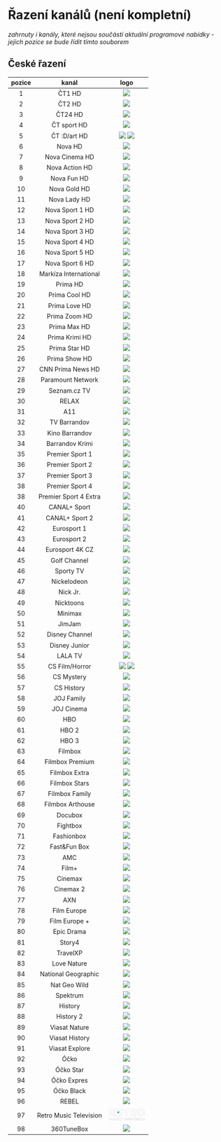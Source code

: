 <h1>Řazení kanálů (není kompletní)</h1>

*zahrnuty i kanály, které nejsou součástí aktuální programové nabídky - jejich pozice se bude řídit tímto souborem*

<h2>České řazení</h2>

| pozice   | kanál        | logo       |
|:--------:|:------------:|:----------:|
| 1   | ČT1 HD     | <img height="20" src="https://i.imgur.com/qBlEbN3.png"/> |
| 2   | ČT2 HD     | <img height="20" src="https://telly.cz/wp-content/themes/telly/dist/images/channel/ct2.png"/> |
| 3   | ČT24 HD     | <img height="20" src="https://telly.cz/wp-content/themes/telly/dist/images/channel/ct24.png"/> |
| 4   | ČT sport HD     | <img height="20" src="https://telly.cz/wp-content/themes/telly/dist/images/channel/ct-sport.png"/> |
| 5   | ČT :D/art HD     | <img height="20" src="https://telly.cz/wp-content/themes/telly/dist/images/channel/ct-d.png"/> <img height="20" src="https://upload.wikimedia.org/wikipedia/commons/thumb/7/7f/%C4%8CT_Art_logo.svg/800px-%C4%8CT_Art_logo.svg.png"/> |
| 6   | Nova HD     | <img height="30" src="https://telly.cz/wp-content/themes/telly/dist/images/channel/nova.png"/> |
| 7   | Nova Cinema HD     | <img height="30" src="https://telly.cz/wp-content/themes/telly/dist/images/channel/nova-cinema.png"/> |
| 8   | Nova Action HD     | <img height="30" src="https://telly.cz/wp-content/themes/telly/dist/images/channel/nova-action.png"/> |
| 9   | Nova Fun HD     | <img height="30" src="https://telly.cz/wp-content/themes/telly/dist/images/channel/nova-2-2.png"/> |
| 10   | Nova Gold HD     | <img height="30" src="https://telly.cz/wp-content/themes/telly/dist/images/channel/nova-gold.png"/> |
| 11   | Nova Lady HD     | <img height="30" src="https://telly.cz/wp-content/themes/telly/dist/images/channel/nova-lady.png"/> |
| 12   | Nova Sport 1 HD     | <img height="30" src="https://nova-ott-images-tn.ssl.cdn.cra.cz/r793x357/66798f44-eb1a-4d3a-978e-bc8b61002960"/> |
| 13   | Nova Sport 2 HD     | <img height="30" src="https://nova-ott-images-tn.ssl.cdn.cra.cz/r793x357/85dde7ee-785f-4c1e-94ae-544682f3044d"/> |
| 14   | Nova Sport 3 HD     | <img height="30" src="https://nova-ott-images-tn.ssl.cdn.cra.cz/r793x357/831c96ba-3854-45a7-ab02-f4b3268a836b"/> |
| 15   | Nova Sport 4 HD     | <img height="30" src="https://nova-ott-images-tn.ssl.cdn.cra.cz/r793x357/44d266e4-fbe9-41c0-9328-13ecfdc2132e"/> |
| 16   | Nova Sport 5 HD     | <img height="30" src="https://nova-ott-images-tn.ssl.cdn.cra.cz/r793x357/071e3d03-9f05-4c71-a3ee-c9e2aa6cd937"/> |
| 17   | Nova Sport 6 HD     | <img height="30" src="https://nova-ott-images-tn.ssl.cdn.cra.cz/r793x357/0e4a1682-93e8-480f-ac01-eb985076d110"/> |
| 18   | Markíza International   | <img height="40" src="https://static.wikia.nocookie.net/logopedia/images/3/35/Mark%C3%ADza_International_%282022%29.svg/revision/latest/scale-to-width-down/250?cb=20220811"/> |
| 19   | Prima HD     | <img height="30" src="https://telly.cz/wp-content/themes/telly/dist/images/channel/prima.png"/> |
| 20   | Prima Cool HD     | <img height="30" src="https://upload.wikimedia.org/wikipedia/commons/5/50/Prima_Cool_logo_zelen%C3%A9.png"/> |
| 21   | Prima Love HD     | <img height="30" src="https://telly.cz/wp-content/themes/telly/dist/images/channel/prima-love.png"/> |
| 22   | Prima Zoom HD     | <img height="30" src="https://telly.cz/wp-content/themes/telly/dist/images/channel/prima-zoom.png"/> |
| 23   | Prima Max HD     | <img height="30" src="https://telly.cz/wp-content/themes/telly/dist/images/channel/prima-max.png"/> |
| 24   | Prima Krimi HD     | <img height="30" src="https://telly.cz/wp-content/themes/telly/dist/images/channel/prima-krimi.png"/> |
| 25   | Prima Star HD     | <img height="30" src="https://telly.cz/wp-content/themes/telly/dist/images/channel/prima-star.png"/> |
| 26   | Prima Show HD     | <img height="30" src="https://telly.cz/wp-content/themes/telly/dist/images/channel/prima-show.png"/> |
| 27   | CNN Prima News HD     | <img height="30" src="https://telly.cz/wp-content/themes/telly/dist/images/channel/cnn-prima-3.png"/> |
| 28   | Paramount Network    | <img height="30" src="https://telly.cz/wp-content/themes/telly/dist/images/channel/prima-comedy-2.png"/> |
| 29   | Seznam.cz TV     | <img height="30" src="https://telly.cz/wp-content/themes/telly/dist/images/channel/seznam.png"/> |
| 30   | RELAX     | <img height="30" src="https://upload.wikimedia.org/wikipedia/commons/a/a1/Relax_logo.png"/> |
| 31   | A11     | <img height="30" src="https://telly.cz/wp-content/themes/telly/dist/images/channel/a11.png"/> |
| 32   | TV Barrandov     | <img height="30" src="https://telly.cz/wp-content/themes/telly/dist/images/channel/barrandov.png"/> |
| 33   | Kino Barrandov     | <img height="30" src="https://telly.cz/wp-content/themes/telly/dist/images/channel/kino-barrandov.png"/> |
| 34   | Barrandov Krimi     | <img height="30" src="https://telly.cz/wp-content/themes/telly/dist/images/channel/barrandov-krimi.png"/> |
| 35   | Premier Sport 1     | <img height="30" src="https://telly.cz/wp-content/themes/telly/dist/images/channel/premier-sport-2.png"/> |
| 36   | Premier Sport 2    | <img height="30" src="https://telly.cz/wp-content/themes/telly/dist/images/channel/premier-sport-2.png"/> |
| 37   | Premier Sport 3     | <img height="30" src="https://telly.cz/wp-content/themes/telly/dist/images/channel/premier-sport-2.png"/> |
| 38   | Premier Sport 4     | <img height="30" src="https://telly.cz/wp-content/themes/telly/dist/images/channel/premier-sport-2.png"/> |
| 38   | Premier Sport 4 Extra     | <img height="30" src="https://telly.cz/wp-content/themes/telly/dist/images/channel/premier-sport-2.png"/> |
| 40   | CANAL+ Sport     | <img height="30" src="https://www.canalplussport.cz/doc/cm_tvkanal_img/canal-sport-24.png"/> |
| 41   | CANAL+ Sport 2     | <img height="30" src="https://www.canalplussport.cz/doc/cm_tvkanal_img/canal-sport-2-25.png"/> |
| 42   | Eurosport 1     | <img height="30" src="https://telly.cz/wp-content/themes/telly/dist/images/channel/eurosport.png"/> |
| 43   | Eurosport 2     | <img height="30" src="https://telly.cz/wp-content/themes/telly/dist/images/channel/eurosport.png"/> |
| 44   | Eurosport 4K CZ     | <img height="30" src="https://telly.cz/wp-content/themes/telly/dist/images/channel/eurosport.png"/> |
| 45   | Golf Channel     | <img height="30" src="https://telly.cz/wp-content/themes/telly/dist/images/channel/golf.png"/> |
| 46   | Sporty TV     | <img height="30" src="https://www.sportytv.cz/assets/favicon/apple-touch-icon.png"/> |
| 47   | Nickelodeon    | <img height="30" src="https://upload.wikimedia.org/wikipedia/commons/thumb/e/e5/Nickelodeon_2023_logo_%28outline%29.svg/500px-Nickelodeon_2023_logo_%28outline%29.svg.png"/> |
| 48   | Nick Jr.     | <img height="30" src="https://upload.wikimedia.org/wikipedia/commons/thumb/c/c5/Nick_Jr._logo_2023_%28outline%29.svg/1200px-Nick_Jr._logo_2023_%28outline%29.svg.png"/> |
| 49   | Nicktoons     | <img height="30" src="https://upload.wikimedia.org/wikipedia/commons/4/4a/Nicktoons_2023_Outlined_Logo.png"/> |
| 50   | Minimax     | <img height="30" src="https://telly.cz/wp-content/themes/telly/dist/images/channel/minimax.png"/> |
| 51   | JimJam     | <img height="30" src="https://telly.cz/wp-content/themes/telly/dist/images/channel/jim-jam.png"/> |
| 52   | Disney Channel    | <img height="30" src="https://telly.cz/wp-content/themes/telly/dist/images/channel/disney-2.png"/> |
| 53   | Disney Junior   | <img height="30" src="https://static.wikia.nocookie.net/logopedia/images/4/48/DisneyJr3Dver.png"/> |
| 54   | LALA TV    | <img height="30" src="https://telly.cz/wp-content/themes/telly/dist/images/channel/lala.png"/> |
| 55   | CS Film/Horror    | <img height="30" src="https://telly.cz/wp-content/themes/telly/dist/images/channel/cs-film-2.png"/> <img height="30" src="https://telly.cz/wp-content/themes/telly/dist/images/channel/cs-horror.png"/> |
| 56   | CS Mystery    | <img height="30" src="https://telly.cz/wp-content/themes/telly/dist/images/channel/cs-mystery.png"/> |
| 57   | CS History    | <img height="30" src="https://telly.cz/wp-content/themes/telly/dist/images/channel/cs-history.png"/> |
| 58   | JOJ Family    | <img height="30" src="https://telly.cz/wp-content/themes/telly/dist/images/channel/joj.png"/> |
| 59   | JOJ Cinema    | <img height="30" src="https://telly.cz/wp-content/themes/telly/dist/images/channel/joj-cinema.png"/> |
| 60   | HBO    | <img height="30" src="https://telly.cz/wp-content/themes/telly/dist/images/channel/hbo.png"/> |
| 61   | HBO 2    | <img height="30" src="https://telly.cz/wp-content/themes/telly/dist/images/channel/hbo-2.png"/> |
| 62   | HBO 3    | <img height="30" src="https://telly.cz/wp-content/themes/telly/dist/images/channel/hbo-3.png"/> |
| 63   | Filmbox    | <img height="30" src="https://telly.cz/wp-content/themes/telly/dist/images/channel/filmbox.png"/> |
| 64   | Filmbox Premium    | <img height="30" src="https://telly.cz/wp-content/themes/telly/dist/images/channel/filmbox-premium.png"/> |
| 65   | Filmbox Extra    | <img height="30" src="https://c.sledujfilmbox.cz/files/epg/tv/182.png"/> |
| 66   | Filmbox Stars    | <img height="30" src="https://c.sledujfilmbox.cz/files/epg/tv/76.png"/> |
| 67   | Filmbox Family    | <img height="30" src="https://telly.cz/wp-content/themes/telly/dist/images/channel/filmbox-family.png"/> |
| 68   | Filmbox Arthouse    | <img height="30" src="https://c.sledujfilmbox.cz/files/epg/tv/982.png"/> |
| 69   | Docubox    | <img height="30" src="https://c.sledujfilmbox.cz/files/epg/tv/733.png"/> |
| 70   | Fightbox    | <img height="30" src="https://c.sledujfilmbox.cz/files/epg/tv/590.png"/> |
| 71   | Fashionbox    | <img height="30" src="https://c.sledujfilmbox.cz/files/epg/tv/734.png"/> |
| 72   | Fast&Fun Box    | <img height="30" src="https://c.sledujfilmbox.cz/files/epg/tv/983.png"/> |
| 73   | AMC    | <img height="30" src="https://telly.cz/wp-content/themes/telly/dist/images/channel/amc.png"/> |
| 74   | Film+    | <img height="30" src="https://telly.cz/wp-content/themes/telly/dist/images/channel/film-plus-2.png"/> |
| 75   | Cinemax    | <img height="30" src="https://telly.cz/wp-content/themes/telly/dist/images/channel/cinemax.png"/> |
| 76   | Cinemax 2    | <img height="30" src="https://telly.cz/wp-content/themes/telly/dist/images/channel/cinemax-2.png"/> |
| 77   | AXN    | <img height="30" src="https://telly.cz/wp-content/themes/telly/dist/images/channel/axn.png"/> |
| 78   | Film Europe    | <img height="30" src="https://telly.cz/wp-content/themes/telly/dist/images/channel/film-europe.png"/> |
| 79   | Film Europe +    | <img height="30" src="https://www.kukitv.sk/media/media_img/logo_filmeurope22.png"/> |
| 80   | Epic Drama    | <img height="30" src="https://telly.cz/wp-content/themes/telly/dist/images/channel/epic.png"/> |
| 81   | Story4    | <img height="30" src="https://static.wikia.nocookie.net/tvfanon6528/images/9/91/Story_4_%282018-.n.v.%29.png/revision/latest?cb=20200223081150"/> |
| 82   | TravelXP    | <img height="30" src="bude dodáno"/> |
| 83   | Love Nature    | <img height="30" src="https://upload.wikimedia.org/wikipedia/en/1/1d/Love_Nature_TV.png"/> |
| 84   | National Geographic    | <img height="30" src="https://telly.cz/wp-content/themes/telly/dist/images/channel/national-geographic.png"/> |
| 85   | Nat Geo Wild    | <img height="30" src="https://telly.cz/wp-content/themes/telly/dist/images/channel/nat-geo-wild.png"/> |
| 86   | Spektrum    | <img height="30" src="https://telly.cz/wp-content/themes/telly/dist/images/channel/spektrum.png"/> |
| 87   | History    | <img height="30" src="https://telly.cz/wp-content/themes/telly/dist/images/channel/history-2.png"/> |
| 88   | History 2    | <img height="30" src="https://upload.wikimedia.org/wikipedia/commons/c/c9/History2_logo_%282022%29.svg"/> |
| 89   | Viasat Nature    | <img height="30" src="https://telly.cz/wp-content/themes/telly/dist/images/channel/viasat-nature.png"/> |
| 90   | Viasat History    | <img height="30" src="https://telly.cz/wp-content/themes/telly/dist/images/channel/viasat-history.png"/> |
| 91   | Viasat Explore    | <img height="30" src="https://telly.cz/wp-content/themes/telly/dist/images/channel/viasat-explore.png"/> |
| 92   | Óčko    | <img height="30" src="https://telly.cz/wp-content/themes/telly/dist/images/channel/ocko.png"/> |
| 93   | Óčko Star    | <img height="30" src="https://telly.cz/wp-content/themes/telly/dist/images/channel/ocko-star.png"/> |
| 94   | Óčko Expres    | <img height="30" src="https://telly.cz/wp-content/themes/telly/dist/images/channel/ocko-expres.png"/> |
| 95   | Óčko Black    | <img height="30" src="https://upload.wikimedia.org/wikipedia/commons/6/6e/Ockoblacktransparent.png"/> |
| 96   | REBEL    | <img height="30" src="https://telly.cz/wp-content/themes/telly/dist/images/channel/rebel.png"/> |
| 97   | Retro Music Television    | <img height="30" src="https://raw.githubusercontent.com/znelkytv/Icons/main/retroTransparent.png"/> |
| 98   | 360TuneBox    | <img height="30" src="https://spiintl.com/data/files/kcfinderUploadDir/images/logo/360TuneBox-logo.png.png"/> |
